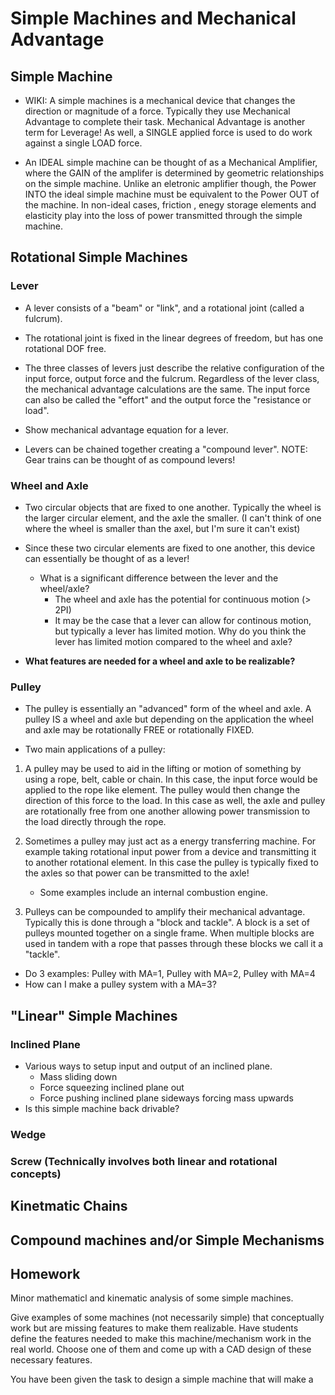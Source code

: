 # Simple Machines and Mechanical Advantage

## Simple Machine
- WIKI: A simple machines is a mechanical device that changes the direction or magnitude of a force. Typically they use Mechanical Advantage to complete their task. Mechanical Advantage is another term for Leverage! As well, a SINGLE applied force is used to do work against a single LOAD force.

- An IDEAL simple machine can be thought of as a Mechanical Amplifier, where the GAIN of the amplifer is determined by geometric relationships on the simple machine. Unlike an eletronic amplifier though, the Power INTO the ideal simple machine must be equivalent to the Power OUT of the machine. In non-ideal cases, friction , enegy storage elements and elasticity play into the loss of power transmitted through the simple machine. 


## Rotational Simple Machines

### Lever
- A lever consists of a "beam" or "link", and a rotational joint (called a fulcrum).
- The rotational joint is fixed in the linear degrees of freedom, but has one rotational DOF free.
- The three classes of levers just describe the relative configuration of the input force, output force and the fulcrum. Regardless of the lever class, the mechanical advantage calculations are the same. The input force can also be called the "effort" and the output force the "resistance or load".

- Show mechanical advantage equation for a lever.

- Levers can be chained together creating a "compound lever". NOTE: Gear trains can be thought of as compound levers! 

### Wheel and Axle
- Two circular objects that are fixed to one another. Typically the wheel is the larger circular element, and the axle the smaller. (I can't think of one where the wheel is smaller than the axel, but I'm sure it can't exist)
- Since these two circular elements are fixed to one another, this device can essentially be thought of as a lever! 
    - What is a significant difference between the lever and the wheel/axle?
        - The wheel and axle has the potential for continuous motion (> 2PI)
        - It may be the case that a lever can allow for continous motion, but typically a lever has limited motion. Why do you think the lever has limited motion compared to the wheel and axle? 

- **What features are needed for a wheel and axle to be realizable?**


### Pulley
- The pulley is essentially an "advanced" form of the wheel and axle. A pulley IS a wheel and axle but depending on the application the wheel and axle may be rotationally FREE or rotationally FIXED.

- Two main applications of a pulley:
1. A pulley may be used to aid in the lifting or motion of something by using a rope, belt, cable or chain. In this case, the input force would be applied to the rope like element. The pulley would then change the direction of this force to the load. In this case as well, the axle and pulley are rotationally free from one another allowing power transmission to the load directly through the rope.

2. Sometimes a pulley may just act as a energy transferring machine. For example taking rotational input power from a device and transmitting it to another rotational element. In this case the pulley is typically fixed to the axles so that power can be transmitted to the axle!
    - Some examples include an internal combustion engine.

3. Pulleys can be compounded to amplify their mechanical advantage. Typically this is done through a "block and tackle". A block is a set of pulleys mounted together on a single frame. When multiple blocks are used in tandem with a rope that passes through these blocks we call it a "tackle".

- Do 3 examples: Pulley with MA=1, Pulley with MA=2, Pulley with MA=4
- How can I make a pulley system with a MA=3?

## "Linear" Simple Machines

### Inclined Plane
- Various ways to setup input and output of an inclined plane.
    - Mass sliding down
    - Force squeezing inclined plane out
    - Force pushing inclined plane sideways forcing mass upwards
- Is this simple machine back drivable?

### Wedge


### Screw (Technically involves both linear and rotational concepts)

## Kinetmatic Chains

## Compound machines and/or Simple Mechanisms







## Homework

Minor mathematicl and kinematic analysis of some simple machines.

Give examples of some machines (not necessarily simple) that conceptually work but are missing features to make them realizable. Have students define the features needed to make this machine/mechanism work in the real world. Choose one of them and come up with a CAD design of these necessary features.

You have been given the task to design a simple machine that will make a 